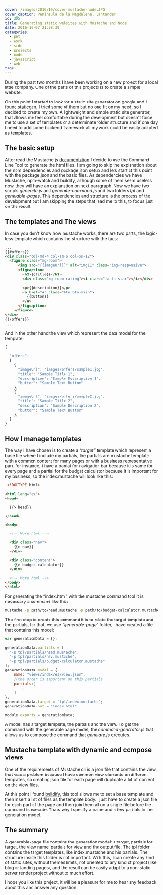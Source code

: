 ```yaml
---
cover: /images/2016/10/cover-mustache-node.JPG
cover_caption: Península de la Magdalena, Santander
id: 205
title: Generating static websites with Mustache and Node
date: 2016-10-07 21:08:39
categories:
  - pet
  - work
  - side
  - projects
  - node
  - javascript
  - web
tags:
---
```


During the past two months I have been working on a new project for a local little company. One of the parts of this projects is to create a simple website.

On this point I started to look for a static site generator on google and I found [staticgen](https://www.staticgen.com/), I tried some of them but no one fit on my need, so I decided to create my own. A lightweight  and simple static site generator, that allows me feel comfortable during the development but doesn't force me to use a set of templates or a determinate folder structure and if one day I need to add some backend framework all my work could be easily adapted as templates.

## The basic setup

After read the Mustache.js [documentation](https://github.com/janl/mustache.js/) I decide to use the Command Line Tool to generate the html files.  I am going to skip the explanation about the npm dependencies and package.json setup and lets start at [this point](https://github.com/jdvr/mustache-static-website/tree/e320fead9d62f77b30aa6dbf1251e5347b7834ee) with the package.json and the basic files. As dependencies we have Mustache, npm-watch and buildify, although some of them seem useless now, they will have an explanation on next paragraph. Now we have two scripts _generate.js_ and _generate-command.js_ and two folders _tpl_ and _generable-pages_.  This dependencies and structure is the process of the  development but I am skipping the steps that lead me to this, to focus just on the result.

## The templates and The views 

In case you don't know how mustache works, there are two parts, the logic-less template which contains the structure with the tags:

```html Mustache Template
...
{{#offers}}
<div class="col-md-4 col-sm-6 col-xs-12">
  <figure class="mg-room">
	  <img src="{{imageUrl}}" alt="img11" class="img-responsive">
	  <figcaption>
	    <h2>{{title}}</h2>
	    <div class="mg-room-rating"><i class="fa fa-star"></i></div>

	    <p>{{description}}</p>
	    <a href="#" class="btn btn-main">
	      {{button}}
	    </a>
	  </figcaption>
	</figure>
</div>
{{/offers}}
....
```

And in the other hand the view which represent the data model for the template:

```javascript Model for offers
{

  "offers":
  [
    {
      "imageUrl": "images/offers/sample1.jpg",
      "title": "Sample Title 1",
      "description": "Sample Description 1",
      "button": "Sample Text Button"
    },
    {
      "imageUrl": "images/offers/sample2.jpg",
      "title": "Sample Title 2",
      "description": "Sample Description 2",
      "button": "Sample Text Button"
    },
  ]
}
```

## How I manage templates

The way I have chosen is to create a _“target”_ template which represent a base file where I include my partials, the partials are mustache template with a common content for many pages or with a business representative part, for instance, I have a partial for navigation bar because it is same for every page and a partial for the budget calculator because it is important for my business, so the index.mustache will look like this:

```html Index page base template
 <!DOCTYPE html>

<html lang="es">
<head>

  {{> head}}

</head>

<body>

  <!-- More html -->

  <div class="nav">
    {{> nav}}
  </div>

  <div class="content">
    {{> budget-calculator}}
  </div>

  <!-- More html -->
</body>
</html>
```

For generating the “index.html” with the mustache command tool it is necessary a command like this:

```sh Mustache CLI command
mustache -p path/to/head.mustache -p path/to/budget-calculator.mustache -p path/to/nav.mustache path/to/a/view.json  path/to/index.mustache > index.html
```

The first step to create this command it is to relate the target template and the partials, for that, we use _“generable-page”_ folder, I have created a file that contains this model:

```javascript index-model.js
var generationData = {};

generationData.partials = [
  "-p tpl/partials/head.mustache",
  "-p tpl/partials/nav.mustache",
  "-p tpl/partials/budget-calculator.mustache"
];
generationData.model = {
    name: "views/index/es/view.json",
    //the order is important on this partials
    partials:[
      ...
    ]
};
generationData.target = "tpl/index.mustache";
generationData.out = "index.html"

module.exports = generationData;
```

A model has  a target template, the partials and the view. To get the command with the generable page model, the _command-generator.js_ that allows us to compose the command that _generate.js_ executes.

## Mustache template with dynamic and compose views

One of the requirements of Mustache cli is a json file that contains the view, that was a problem because I have common view elements on different templates,  so creating json file for each page will duplicate a lot of content on the view files.

At this point I found [buildify](https://github.com/powmedia/buildify), this tool allows me to set a base template and then insert a list of files as the template body. I just have to create a json file for each part of the page and then join them all on a single file before the command is execute. Thats why i specify a name and a few partials in the generation model.


## The summary

A generable-page file contains the generation model: a target, partials for target, the view name, partials for view and the output file.
The tpl folder contains the target templates, like index.mustache and his partials. The structure inside this folder is not important.
With this, I can create any kind of static sites, without themes limits, not oriented to any kind of project (like blog or landing pages), and the result can be easily adapt to a non-static server render project without to much effort.

I hope you like this project, it will be a pleasure for me to hear any feedback about this and answer any question.